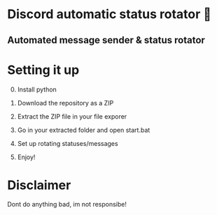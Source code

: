 # Discord automatic status rotator 🤖   
 
## Automated message sender & status rotator   
 
# Setting it up 

0. Install python
1. Download the repository as a ZIP   
2. Extract the ZIP file in your file exporer  
3. Go in your extracted folder and open start.bat  
4. Set up rotating statuses/messages   
   
5. Enjoy! 

# Disclaimer 
    
Dont do anything bad, im not responsibe!